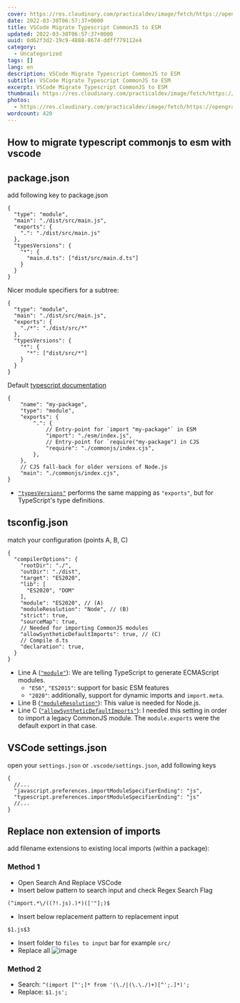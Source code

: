 ```yaml
---
cover: https://res.cloudinary.com/practicaldev/image/fetch/https://opengraph.githubassets.com/51ab140e160882668aa0f466b095b5bb634739d04b8095f768d1741def9280f2/inmanta/vscode-inmanta/issues/314
date: 2022-03-30T06:57:37+0000
title: VSCode Migrate Typescript CommonJS to ESM
updated: 2022-03-30T06:57:37+0000
uuid: 0d62f3d2-19c9-4888-8674-ddff779112e4
category:
  - Uncategorized
tags: []
lang: en
description: VSCode Migrate Typescript CommonJS to ESM
subtitle: VSCode Migrate Typescript CommonJS to ESM
excerpt: VSCode Migrate Typescript CommonJS to ESM
thumbnail: https://res.cloudinary.com/practicaldev/image/fetch/https://opengraph.githubassets.com/51ab140e160882668aa0f466b095b5bb634739d04b8095f768d1741def9280f2/inmanta/vscode-inmanta/issues/314
photos:
  - https://res.cloudinary.com/practicaldev/image/fetch/https://opengraph.githubassets.com/51ab140e160882668aa0f466b095b5bb634739d04b8095f768d1741def9280f2/inmanta/vscode-inmanta/issues/314
wordcount: 420
---
```


## How to migrate typescript commonjs to esm with vscode

## package.json
add following key to package.json
```jsonc
{
  "type": "module",
  "main": "./dist/src/main.js",
  "exports": {
    ".": "./dist/src/main.js"
  },
  "typesVersions": {
    "*": {
      "main.d.ts": ["dist/src/main.d.ts"]
    }
  }
}
```
Nicer module specifiers for a subtree:
```jsonc
{
  "type": "module",
  "main": "./dist/src/main.js",
  "exports": {
    "./*": "./dist/src/*"
  },
  "typesVersions": {
    "*": {
      "*": ["dist/src/*"]
    }
  }
}
```
Default [typescript documentation](https://www.typescriptlang.org/docs/handbook/esm-node.html)
```jsonc
{
    "name": "my-package",
    "type": "module",
    "exports": {
        ".": {
            // Entry-point for `import "my-package"` in ESM
            "import": "./esm/index.js",
            // Entry-point for `require("my-package") in CJS
            "require": "./commonjs/index.cjs",
        },
    },
    // CJS fall-back for older versions of Node.js
    "main": "./commonjs/index.cjs",
}
```
- [`"typesVersions"`](https://www.typescriptlang.org/docs/handbook/declaration-files/publishing.html#version-selection-with-typesversions) performs the same mapping as `"exports"`, but for TypeScript's type definitions.

## tsconfig.json
match your configuration (points A, B, C)
```jsonc
{
  "compilerOptions": {
    "rootDir": "./",
    "outDir": "./dist",
    "target": "ES2020",
    "lib": [
      "ES2020", "DOM"
    ],
    "module": "ES2020", // (A)
    "moduleResolution": "Node", // (B)
    "strict": true,
    "sourceMap": true,
    // Needed for importing CommonJS modules
    "allowSyntheticDefaultImports": true, // (C)
    // Compile d.ts
    "declaration": true,
  }
}
```
-   Line A ([`"module"`](https://www.typescriptlang.org/tsconfig#module)): We are telling TypeScript to generate ECMAScript modules.
    -   `"ES6"`, `"ES2015"`: support for basic ESM features
    -   `"2020"`: additionally, support for dynamic imports and `import.meta`.
-   Line B ([`"moduleResolution"`](https://www.typescriptlang.org/tsconfig#moduleResolution)): This value is needed for Node.js.
-   Line C ([`"allowSyntheticDefaultImports"`](https://www.typescriptlang.org/tsconfig#allowSyntheticDefaultImports)): I needed this setting in order to import a legacy CommonJS module. The `module.exports` were the default export in that case.

## VSCode settings.json
open your `settings.json` or `.vscode/settings.json`, add following keys
```jsonc
{
  //...
  "javascript.preferences.importModuleSpecifierEnding": "js",
  "typescript.preferences.importModuleSpecifierEnding": "js"
  //...
}
```

## Replace non extension of imports
add filename extensions to existing local imports (within a package):
### Method 1
- Open Search And Replace VSCode
- Insert below pattern to search input and check Regex Search Flag
```regexp
(^import.*\/((?!.js).)*)(['"];)$
```
- Insert below replacement pattern to replacement input
```regexp
$1.js$3
```
- Insert folder to `files to input` bar for example `src/`
- Replace all
![image](https://user-images.githubusercontent.com/12471057/160769725-41b16e7d-ef33-4886-8113-d59a30a63482.png)
### Method 2
-   Search: `^(import [^';]* from '(\./|(\.\./)+)[^';.]*)';`
-   Replace: `$1.js';`
